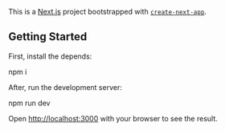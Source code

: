 This is a [Next.js](https://nextjs.org) project bootstrapped with [`create-next-app`](https://nextjs.org/docs/pages/api-reference/create-next-app).

## Getting Started

First, install the depends:

npm i

After, run the development server:

npm run dev

Open [http://localhost:3000](http://localhost:3000) with your browser to see the result.

